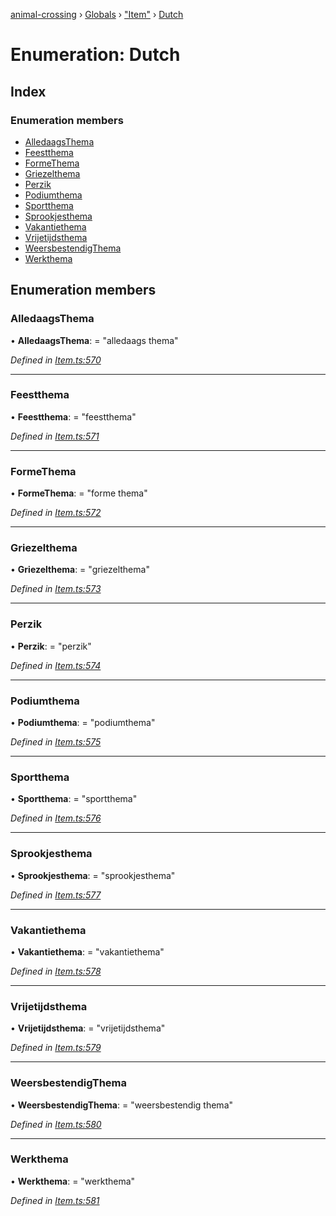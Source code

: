 [animal-crossing](../README.md) › [Globals](../globals.md) › ["Item"](../modules/_item_.md) › [Dutch](_item_.dutch.md)

# Enumeration: Dutch

## Index

### Enumeration members

* [AlledaagsThema](_item_.dutch.md#alledaagsthema)
* [Feestthema](_item_.dutch.md#feestthema)
* [FormeThema](_item_.dutch.md#formethema)
* [Griezelthema](_item_.dutch.md#griezelthema)
* [Perzik](_item_.dutch.md#perzik)
* [Podiumthema](_item_.dutch.md#podiumthema)
* [Sportthema](_item_.dutch.md#sportthema)
* [Sprookjesthema](_item_.dutch.md#sprookjesthema)
* [Vakantiethema](_item_.dutch.md#vakantiethema)
* [Vrijetijdsthema](_item_.dutch.md#vrijetijdsthema)
* [WeersbestendigThema](_item_.dutch.md#weersbestendigthema)
* [Werkthema](_item_.dutch.md#werkthema)

## Enumeration members

###  AlledaagsThema

• **AlledaagsThema**: = "alledaags thema"

*Defined in [Item.ts:570](https://github.com/Norviah/animal-crossing/blob/b7769d3/module/types/Item.ts#L570)*

___

###  Feestthema

• **Feestthema**: = "feestthema"

*Defined in [Item.ts:571](https://github.com/Norviah/animal-crossing/blob/b7769d3/module/types/Item.ts#L571)*

___

###  FormeThema

• **FormeThema**: = "forme thema"

*Defined in [Item.ts:572](https://github.com/Norviah/animal-crossing/blob/b7769d3/module/types/Item.ts#L572)*

___

###  Griezelthema

• **Griezelthema**: = "griezelthema"

*Defined in [Item.ts:573](https://github.com/Norviah/animal-crossing/blob/b7769d3/module/types/Item.ts#L573)*

___

###  Perzik

• **Perzik**: = "perzik"

*Defined in [Item.ts:574](https://github.com/Norviah/animal-crossing/blob/b7769d3/module/types/Item.ts#L574)*

___

###  Podiumthema

• **Podiumthema**: = "podiumthema"

*Defined in [Item.ts:575](https://github.com/Norviah/animal-crossing/blob/b7769d3/module/types/Item.ts#L575)*

___

###  Sportthema

• **Sportthema**: = "sportthema"

*Defined in [Item.ts:576](https://github.com/Norviah/animal-crossing/blob/b7769d3/module/types/Item.ts#L576)*

___

###  Sprookjesthema

• **Sprookjesthema**: = "sprookjesthema"

*Defined in [Item.ts:577](https://github.com/Norviah/animal-crossing/blob/b7769d3/module/types/Item.ts#L577)*

___

###  Vakantiethema

• **Vakantiethema**: = "vakantiethema"

*Defined in [Item.ts:578](https://github.com/Norviah/animal-crossing/blob/b7769d3/module/types/Item.ts#L578)*

___

###  Vrijetijdsthema

• **Vrijetijdsthema**: = "vrijetijdsthema"

*Defined in [Item.ts:579](https://github.com/Norviah/animal-crossing/blob/b7769d3/module/types/Item.ts#L579)*

___

###  WeersbestendigThema

• **WeersbestendigThema**: = "weersbestendig thema"

*Defined in [Item.ts:580](https://github.com/Norviah/animal-crossing/blob/b7769d3/module/types/Item.ts#L580)*

___

###  Werkthema

• **Werkthema**: = "werkthema"

*Defined in [Item.ts:581](https://github.com/Norviah/animal-crossing/blob/b7769d3/module/types/Item.ts#L581)*
